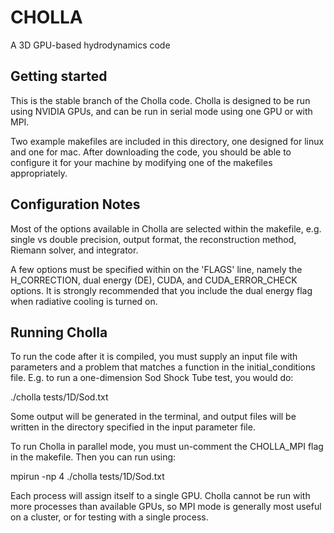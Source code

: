 CHOLLA
============
A 3D GPU-based hydrodynamics code

Getting started
----------------
This is the stable branch of the Cholla code. Cholla is designed to 
be run using NVIDIA GPUs, and can be run in serial mode using one GPU
or with MPI.

Two example makefiles are included in this directory, one designed for
linux and one for mac. After downloading the code, you should
be able to configure it for your machine by modifying one of the makefiles appropriately.

Configuration Notes
------------
Most of the options available in Cholla are selected within the makefile, e.g. single vs
double precision, output format, the reconstruction method, Riemann solver, and integrator.

A few options must be specified within on the 'FLAGS' line, namely the H_CORRECTION, dual energy (DE),
CUDA, and CUDA_ERROR_CHECK options. It is strongly recommended that you include the dual energy
flag when radiative cooling is turned on.

Running Cholla
--------------
To run the code after it is compiled, you must supply an input file with parameters and a problem that matches a function
in the initial_conditions file. E.g. to run a one-dimension Sod Shock Tube test, you would do:

./cholla tests/1D/Sod.txt

Some output will be generated in the terminal, and output files will be written in the directory specified
in the input parameter file.

To run Cholla in parallel mode, you must un-comment the CHOLLA_MPI flag in the makefile. Then you can run
using:

mpirun -np 4 ./cholla tests/1D/Sod.txt

Each process will assign itself to a single GPU. Cholla cannot be run with more processes than available GPUs,
so MPI mode is generally most useful on a cluster, or for testing with a single process.
